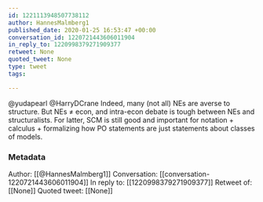 ```yaml
---
id: 1221113948507738112
author: HannesMalmberg1
published_date: 2020-01-25 16:53:47 +00:00
conversation_id: 1220721443606011904
in_reply_to: 1220998379271909377
retweet: None
quoted_tweet: None
type: tweet
tags:

---
```


@yudapearl @HarryDCrane Indeed, many (not all) NEs are averse to structure. But NEs ≠ econ, and intra-econ debate is tough between NEs and structuralists. For latter, SCM is still good and important for notation + calculus + formalizing how PO statements are  just statements about classes of models.

### Metadata

Author: [[@HannesMalmberg1]]
Conversation: [[conversation-1220721443606011904]]
In reply to: [[1220998379271909377]]
Retweet of: [[None]]
Quoted tweet: [[None]]

